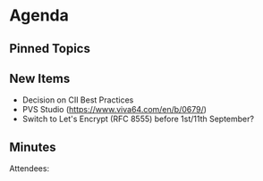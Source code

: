 Agenda
======

Pinned Topics
-------------

New Items
---------

- Decision on CII Best Practices
- PVS Studio (https://www.viva64.com/en/b/0679/)
- Switch to Let's Encrypt (RFC 8555) before 1st/11th September?

Minutes
-------
Attendees:
